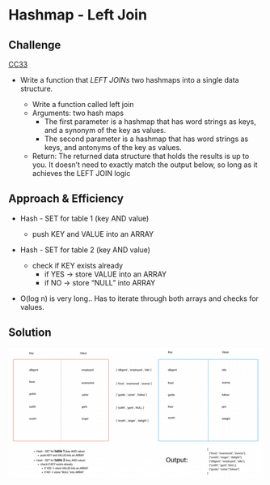 # Hashmap - Left Join

## Challenge 

[CC33](https://canvas.instructure.com/courses/5233640/assignments/32144445)

- Write a function that _LEFT JOINs_ two hashmaps into a single data structure.

    - Write a function called left join
    - Arguments: two hash maps
        - The first parameter is a hashmap that has word strings as keys, and a synonym of the key as values.
        - The second parameter is a hashmap that has word strings as keys, and antonyms of the key as values.
    - Return: The returned data structure that holds the results is up to you. It doesn’t need to exactly match the output below, so long as it achieves the LEFT JOIN logic

## Approach & Efficiency
  - Hash - SET for table 1 (key AND value)
      - push KEY and VALUE into an ARRAY
  - Hash - SET for table 2 (key AND value)
      - check if KEY exists already
          - if YES -> store VALUE into an ARRAY
          - if NO -> store “NULL” into ARRAY

  - O(log n) is very long.. Has to iterate through both arrays and checks for values.

## Solution
  ![Whiteboard](cc33.png)
